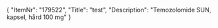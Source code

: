{
  "ItemNr": "179522",
  "Title": "test",
  "Description": "Temozolomide SUN, kapsel, hård 100 mg"
}